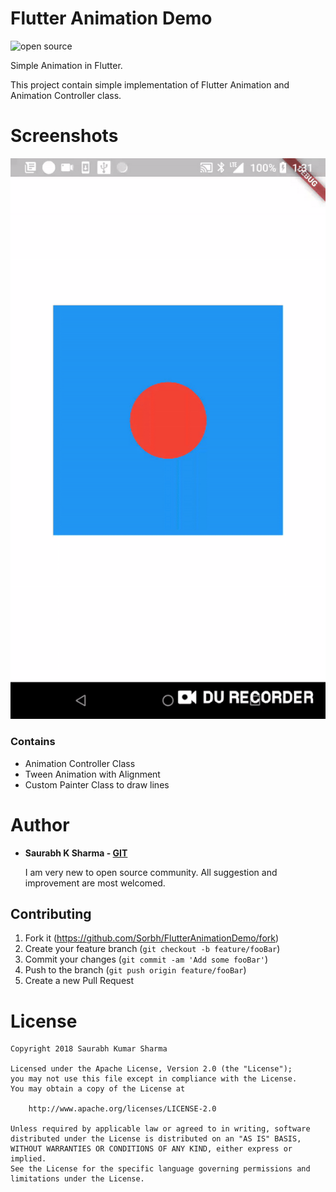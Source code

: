 # Flutter Animation Demo

![open source](https://img.shields.io/badge/Open%20source-free-green.svg?longCache=true&style=flat-square)

Simple Animation in Flutter.

This project contain simple implementation of Flutter Animation and Animation Controller class.

# Screenshots
![alt text](https://github.com/sorbh/FlutterAnimationDemo/blob/master/raw/animation.gif)



### Contains 

* Animation Controller Class
* Tween Animation with Alignment 
* Custom Painter Class to draw lines


# Author
  * **Saurabh K Sharma - [GIT](https://github.com/Sorbh)**

      I am very new to open source community. All suggestion and improvement are most welcomed.


## Contributing

1. Fork it (<https://github.com/Sorbh/FlutterAnimationDemo/fork>)
2. Create your feature branch (`git checkout -b feature/fooBar`)
3. Commit your changes (`git commit -am 'Add some fooBar'`)
4. Push to the branch (`git push origin feature/fooBar`)
5. Create a new Pull Request


# License

```
Copyright 2018 Saurabh Kumar Sharma

Licensed under the Apache License, Version 2.0 (the "License");
you may not use this file except in compliance with the License.
You may obtain a copy of the License at

    http://www.apache.org/licenses/LICENSE-2.0

Unless required by applicable law or agreed to in writing, software
distributed under the License is distributed on an "AS IS" BASIS,
WITHOUT WARRANTIES OR CONDITIONS OF ANY KIND, either express or implied.
See the License for the specific language governing permissions and
limitations under the License.
```
